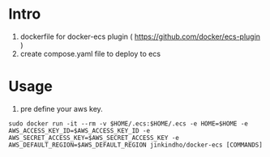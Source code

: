 # Intro
1. dockerfile for docker-ecs plugin ( https://github.com/docker/ecs-plugin )
2. create compose.yaml file to deploy to ecs

# Usage
  1. pre define your aws key.
```
sudo docker run -it --rm -v $HOME/.ecs:$HOME/.ecs -e HOME=$HOME -e AWS_ACCESS_KEY_ID=$AWS_ACCESS_KEY_ID -e AWS_SECRET_ACCESS_KEY=$AWS_SECRET_ACCESS_KEY -e AWS_DEFAULT_REGION=$AWS_DEFAULT_REGION jinkindho/docker-ecs [COMMANDS]
```